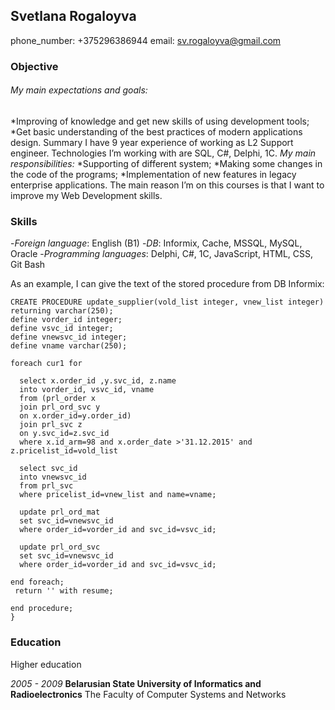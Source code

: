 ## **Svetlana Rogaloyva**
phone_number: +375296386944
email: sv.rogaloyva@gmail.com

### **Objective**
###### *My main expectations and goals:*
 *Improving of knowledge and get new skills of using development tools;
 *Get basic understanding of the best practices of modern applications design.
Summary I have 9 year experience of working as L2 Support engineer. Technologies I’m working with are SQL, C#, Delphi, 1C.
*My main responsibilities:*
*Supporting of different system;
*Making some changes in the code of the programs;
*Implementation of new features in legacy enterprise applications.
 The main reason I’m on this courses is that I want to improve my Web Development skills.

### Skills

-*Foreign language*:	English (B1)
-*DB*:	Informix, Cache, MSSQL, MySQL, Oracle
-*Programming languages*:	Delphi, C#, 1C, JavaScript, HTML, CSS, Git Bash

As an example, I can give the text of the stored procedure from DB Informix: 

```
CREATE PROCEDURE update_supplier(vold_list integer, vnew_list integer)
returning varchar(250);
define vorder_id integer;
define vsvc_id integer;
define vnewsvc_id integer;
define vname varchar(250);

foreach cur1 for

  select x.order_id ,y.svc_id, z.name
  into vorder_id, vsvc_id, vname 
  from (prl_order x 
  join prl_ord_svc y
  on x.order_id=y.order_id)
  join prl_svc z
  on y.svc_id=z.svc_id
  where x.id_arm=98 and x.order_date >'31.12.2015' and z.pricelist_id=vold_list
  
  select svc_id 
  into vnewsvc_id
  from prl_svc
  where pricelist_id=vnew_list and name=vname;
  
  update prl_ord_mat
  set svc_id=vnewsvc_id
  where order_id=vorder_id and svc_id=vsvc_id;

  update prl_ord_svc
  set svc_id=vnewsvc_id
  where order_id=vorder_id and svc_id=vsvc_id;

end foreach;
 return '' with resume;

end procedure;
}
```

### Education
Higher education

*2005 - 2009*
**Belarusian State University of Informatics and Radioelectronics**
The Faculty of Computer Systems and Networks